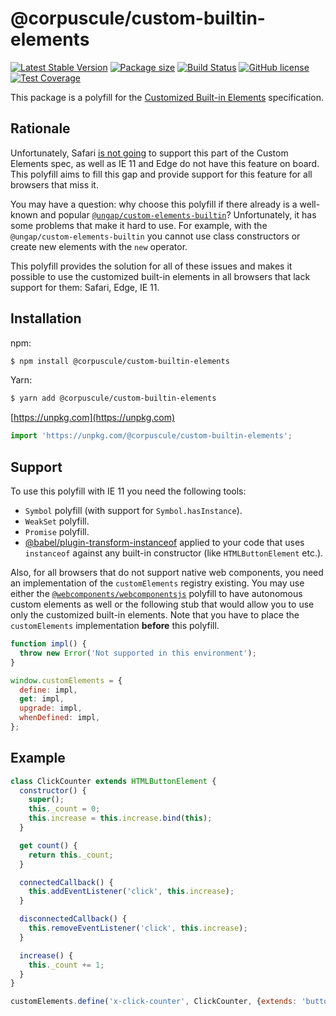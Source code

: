 # @corpuscule/custom-builtin-elements

[![Latest Stable Version](https://img.shields.io/npm/v/@corpuscule/custom-builtin-elements.svg)](https://www.npmjs.com/package/@corpuscule/custom-builtin-elements)
[![Package size](https://badgen.net/bundlephobia/minzip/@corpuscule/custom-builtin-elements)](https://bundlephobia.com/result?p=@corpuscule/custom-builtin-elements)
[![Build Status](https://travis-ci.com/corpusculejs/custom-builtin-elements.svg?branch=master)](https://travis-ci.com/corpusculejs/custom-builtin-elements)
[![GitHub license](https://img.shields.io/badge/license-MIT-blue.svg)](./LICENSE)
[![Test Coverage](https://codecov.io/gh/corpusculejs/custom-builtin-elements/branch/master/graph/badge.svg)](https://codecov.io/gh/corpusculejs/custom-builtin-elements)

This package is a polyfill for the [Customized Built-in Elements](https://html.spec.whatwg.org/multipage/custom-elements.html#customized-built-in-element)
specification.

## Rationale

Unfortunately, Safari [is not going](https://github.com/w3c/webcomponents/issues/509#issuecomment-222860736)
to support this part of the Custom Elements spec, as well as IE 11 and Edge do
not have this feature on board. This polyfill aims to fill this gap and provide
support for this feature for all browsers that miss it.

You may have a question: why choose this polyfill if there already is a
well-known and popular [`@ungap/custom-elements-builtin`](https://github.com/ungap/custom-elements-builtin)?
Unfortunately, it has some problems that make it hard to use. For example, with
the `@ungap/custom-elements-builtin` you cannot use class constructors or create new
elements with the `new` operator.

This polyfill provides the solution for all of these issues and makes it
possible to use the customized built-in elements in all browsers that lack
support for them: Safari, Edge, IE 11.

## Installation

npm:

```bash
$ npm install @corpuscule/custom-builtin-elements
```

Yarn:

```bash
$ yarn add @corpuscule/custom-builtin-elements
```

[https://unpkg.com](https://unpkg.com)

```javascript
import 'https://unpkg.com/@corpuscule/custom-builtin-elements';
```

## Support

To use this polyfill with IE 11 you need the following tools:

- `Symbol` polyfill (with support for `Symbol.hasInstance`).
- `WeakSet` polyfill.
- `Promise` polyfill.
- [@babel/plugin-transform-instanceof](https://www.npmjs.com/package/@babel/plugin-transform-instanceof)
  applied to your code that uses `instanceof` against any built-in constructor
  (like `HTMLButtonElement` etc.).

Also, for all browsers that do not support native web components, you need an
implementation of the `customElements` registry existing. You may use either the
[`@webcomponents/webcomponentsjs`](https://github.com/webcomponents/polyfills/tree/master/packages/webcomponentsjs)
polyfill to have autonomous custom elements as well or the following stub that
would allow you to use only the customized built-in elements. Note that you have
to place the `customElements` implementation **before** this polyfill.

```javascript
function impl() {
  throw new Error('Not supported in this environment');
}

window.customElements = {
  define: impl,
  get: impl,
  upgrade: impl,
  whenDefined: impl,
};
```

## Example

```javascript
class ClickCounter extends HTMLButtonElement {
  constructor() {
    super();
    this._count = 0;
    this.increase = this.increase.bind(this);
  }

  get count() {
    return this._count;
  }

  connectedCallback() {
    this.addEventListener('click', this.increase);
  }

  disconnectedCallback() {
    this.removeEventListener('click', this.increase);
  }

  increase() {
    this._count += 1;
  }
}

customElements.define('x-click-counter', ClickCounter, {extends: 'button'});
```
